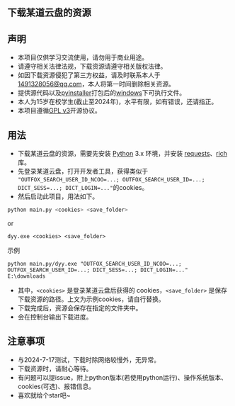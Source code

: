 
## 下载某道云盘的资源

## 声明

- 本项目仅供学习交流使用，请勿用于商业用途。
- 请遵守相关法律法规，下载资源请遵守相关版权法律。
- 如因下载资源侵犯了第三方权益，请及时联系本人于 1491328056@qq.com，本人将第一时间删除相关资源。
- 提供源代码以及[pyinstaller](https://github.com/pyinstaller/pyinstaller)打包后的[windows](https://support.microsoft.com/zh-cn/meetwindows11)下可执行文件。
- 本人为15岁在校学生(截止至2024年)，水平有限，如有错误，还请指正。
- 本项目遵循[GPL v3](https://www.gnu.org/licenses/gpl-3.0.en.html)开源协议。


## 用法
- 下载某道云盘的资源，需要先安装 [Python](https://www.python.org/downloads/) 3.x 环境，并安装 [requests](https://requests.readthedocs.io/)、[rich](https://rich.readthedocs.io/)库。
- 先登录某道云盘，打开开发者工具，获得类似于 `"OUTFOX_SEARCH_USER_ID_NCOO=...; OUTFOX_SEARCH_USER_ID=...; DICT_SESS=...; DICT_LOGIN=..."`的cookies。
- 然后启动此项目，用法如下。
```python
python main.py <cookies> <save_folder>
```
or 
```  
dyy.exe <cookies> <save_folder>
```
示例
```
python main.py/dyy.exe "OUTFOX_SEARCH_USER_ID_NCOO=...; OUTFOX_SEARCH_USER_ID=...; DICT_SESS=...; DICT_LOGIN=..."  E:\downloads
```

- 其中，`<cookies>` 是登录某道云盘后获得的 cookies，`<save_folder>` 是保存下载资源的路径。上文为示例cookies，请自行替换。
- 下载完成后，资源会保存在指定的文件夹中。
- 会在控制台输出下载进度。

## 注意事项

- 与2024-7-17测试，下载时除网络较慢外，无异常。
- 下载资源时，请耐心等待。
- 有问题可以提issue，附上python版本(若使用python运行)、操作系统版本、cookies(可选)、报错信息。
- 喜欢就给个star吧~
